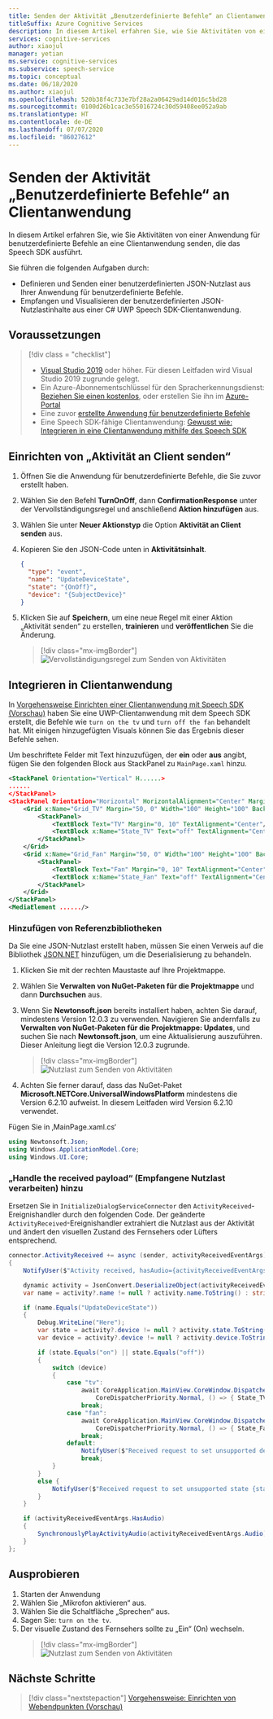 ```yaml
---
title: Senden der Aktivität „Benutzerdefinierte Befehle“ an Clientanwendung
titleSuffix: Azure Cognitive Services
description: In diesem Artikel erfahren Sie, wie Sie Aktivitäten von einer Anwendung für benutzerdefinierte Befehle an eine Clientanwendung senden, die das Speech SDK ausführt.
services: cognitive-services
author: xiaojul
manager: yetian
ms.service: cognitive-services
ms.subservice: speech-service
ms.topic: conceptual
ms.date: 06/18/2020
ms.author: xiaojul
ms.openlocfilehash: 520b38f4c733e7bf28a2a06429ad14d016c5bd28
ms.sourcegitcommit: 0100d26b1cac3e55016724c30d59408ee052a9ab
ms.translationtype: HT
ms.contentlocale: de-DE
ms.lasthandoff: 07/07/2020
ms.locfileid: "86027612"
---
```

# <a name="send-custom-commands-activity-to-client-application"></a>Senden der Aktivität „Benutzerdefinierte Befehle“ an Clientanwendung

In diesem Artikel erfahren Sie, wie Sie Aktivitäten von einer Anwendung für benutzerdefinierte Befehle an eine Clientanwendung senden, die das Speech SDK ausführt.

Sie führen die folgenden Aufgaben durch:

- Definieren und Senden einer benutzerdefinierten JSON-Nutzlast aus Ihrer Anwendung für benutzerdefinierte Befehle.
- Empfangen und Visualisieren der benutzerdefinierten JSON-Nutzlastinhalte aus einer C# UWP Speech SDK-Clientanwendung.

## <a name="prerequisites"></a>Voraussetzungen
> [!div class = "checklist"]
> * [Visual Studio 2019](https://visualstudio.microsoft.com/downloads/) oder höher. Für diesen Leitfaden wird Visual Studio 2019 zugrunde gelegt.
> * Ein Azure-Abonnementschlüssel für den Spracherkennungsdienst: [Beziehen Sie einen kostenlos](get-started.md), oder erstellen Sie ihn im [Azure-Portal](https://portal.azure.com)
> * Eine zuvor [erstellte Anwendung für benutzerdefinierte Befehle](quickstart-custom-commands-application.md)
> * Eine Speech SDK-fähige Clientanwendung: [Gewusst wie: Integrieren in eine Clientanwendung mithilfe des Speech SDK](./how-to-custom-commands-setup-speech-sdk.md)

## <a name="setup-send-activity-to-client"></a>Einrichten von „Aktivität an Client senden“ 
1. Öffnen Sie die Anwendung für benutzerdefinierte Befehle, die Sie zuvor erstellt haben.
1. Wählen Sie den Befehl **TurnOnOff**, dann **ConfirmationResponse** unter der Vervollständigungsregel und anschließend **Aktion hinzufügen** aus.
1. Wählen Sie unter **Neuer Aktionstyp** die Option **Aktivität an Client senden** aus.
1. Kopieren Sie den JSON-Code unten in **Aktivitätsinhalt**.
   ```json
   {
     "type": "event",
     "name": "UpdateDeviceState",
     "state": "{OnOff}",
     "device": "{SubjectDevice}"
   }
   ```
1. Klicken Sie auf **Speichern**, um eine neue Regel mit einer Aktion „Aktivität senden“ zu erstellen, **trainieren** und **veröffentlichen** Sie die Änderung.

   > [!div class="mx-imgBorder"]
   > ![Vervollständigungsregel zum Senden von Aktivitäten](media/custom-commands/send-activity-to-client-completion-rules.png)

## <a name="integrate-with-client-application"></a>Integrieren in Clientanwendung

In [Vorgehensweise Einrichten einer Clientanwendung mit Speech SDK (Vorschau)](./how-to-custom-commands-setup-speech-sdk.md) haben Sie eine UWP-Clientanwendung mit dem Speech SDK erstellt, die Befehle wie `turn on the tv` und `turn off the fan` behandelt hat. Mit einigen hinzugefügten Visuals können Sie das Ergebnis dieser Befehle sehen.

Um beschriftete Felder mit Text hinzuzufügen, der **ein** oder **aus** angibt, fügen Sie den folgenden Block aus StackPanel zu `MainPage.xaml` hinzu.

```xml
<StackPanel Orientation="Vertical" H......>
......
</StackPanel>
<StackPanel Orientation="Horizontal" HorizontalAlignment="Center" Margin="20">
    <Grid x:Name="Grid_TV" Margin="50, 0" Width="100" Height="100" Background="LightBlue">
        <StackPanel>
            <TextBlock Text="TV" Margin="0, 10" TextAlignment="Center"/>
            <TextBlock x:Name="State_TV" Text="off" TextAlignment="Center"/>
        </StackPanel>
    </Grid>
    <Grid x:Name="Grid_Fan" Margin="50, 0" Width="100" Height="100" Background="LightBlue">
        <StackPanel>
            <TextBlock Text="Fan" Margin="0, 10" TextAlignment="Center"/>
            <TextBlock x:Name="State_Fan" Text="off" TextAlignment="Center"/>
        </StackPanel>
    </Grid>
</StackPanel>
<MediaElement ....../>
```

### <a name="add-reference-libraries"></a>Hinzufügen von Referenzbibliotheken

Da Sie eine JSON-Nutzlast erstellt haben, müssen Sie einen Verweis auf die Bibliothek [JSON.NET](https://www.newtonsoft.com/json) hinzufügen, um die Deserialisierung zu behandeln.

1. Klicken Sie mit der rechten Maustaste auf Ihre Projektmappe.
1. Wählen Sie **Verwalten von NuGet-Paketen für die Projektmappe** und dann **Durchsuchen** aus. 
1. Wenn Sie **Newtonsoft.json** bereits installiert haben, achten Sie darauf, mindestens Version 12.0.3 zu verwenden. Navigieren Sie andernfalls zu **Verwalten von NuGet-Paketen für die Projektmappe: Updates**, und suchen Sie nach **Newtonsoft.json**, um eine Aktualisierung auszuführen. Dieser Anleitung liegt die Version 12.0.3 zugrunde.

    > [!div class="mx-imgBorder"]
    > ![Nutzlast zum Senden von Aktivitäten](media/custom-commands/send-activity-to-client-json-nuget.png)

1. Achten Sie ferner darauf, dass das NuGet-Paket **Microsoft.NETCore.UniversalWindowsPlatform** mindestens die Version 6.2.10 aufweist. In diesem Leitfaden wird Version 6.2.10 verwendet.

Fügen Sie in ‚MainPage.xaml.cs‘

```C#
using Newtonsoft.Json; 
using Windows.ApplicationModel.Core;
using Windows.UI.Core;
```

### <a name="handle-the-received-payload"></a>„Handle the received payload“ (Empfangene Nutzlast verarbeiten) hinzu

Ersetzen Sie in `InitializeDialogServiceConnector` den `ActivityReceived`-Ereignishandler durch den folgenden Code. Der geänderte `ActivityReceived`-Ereignishandler extrahiert die Nutzlast aus der Aktivität und ändert den visuellen Zustand des Fernsehers oder Lüfters entsprechend.

```C#
connector.ActivityReceived += async (sender, activityReceivedEventArgs) =>
{
    NotifyUser($"Activity received, hasAudio={activityReceivedEventArgs.HasAudio} activity={activityReceivedEventArgs.Activity}");

    dynamic activity = JsonConvert.DeserializeObject(activityReceivedEventArgs.Activity);
    var name = activity?.name != null ? activity.name.ToString() : string.Empty;

    if (name.Equals("UpdateDeviceState"))
    {
        Debug.WriteLine("Here");
        var state = activity?.device != null ? activity.state.ToString() : string.Empty;
        var device = activity?.device != null ? activity.device.ToString() : string.Empty;

        if (state.Equals("on") || state.Equals("off"))
        {
            switch (device)
            {
                case "tv":
                    await CoreApplication.MainView.CoreWindow.Dispatcher.RunAsync(
                        CoreDispatcherPriority.Normal, () => { State_TV.Text = state; });
                    break;
                case "fan":
                    await CoreApplication.MainView.CoreWindow.Dispatcher.RunAsync(
                        CoreDispatcherPriority.Normal, () => { State_Fan.Text = state; });
                    break;
                default:
                    NotifyUser($"Received request to set unsupported device {device} to {state}");
                    break;
            }
        }
        else { 
            NotifyUser($"Received request to set unsupported state {state}");
        }
    }

    if (activityReceivedEventArgs.HasAudio)
    {
        SynchronouslyPlayActivityAudio(activityReceivedEventArgs.Audio);
    }
};
```

## <a name="try-it-out"></a>Ausprobieren

1. Starten der Anwendung
1. Wählen Sie „Mikrofon aktivieren“ aus.
1. Wählen Sie die Schaltfläche „Sprechen“ aus.
1. Sagen Sie: `turn on the tv`.
1. Der visuelle Zustand des Fernsehers sollte zu „Ein“ (On) wechseln.
   > [!div class="mx-imgBorder"]
   > ![Nutzlast zum Senden von Aktivitäten](media/custom-commands/send-activity-to-client-turn-on-tv.png)

## <a name="next-steps"></a>Nächste Schritte

> [!div class="nextstepaction"]
> [Vorgehensweise: Einrichten von Webendpunkten (Vorschau)](./how-to-custom-commands-setup-web-endpoints.md)
